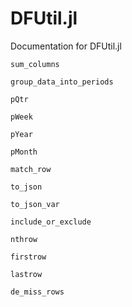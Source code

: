 # DFUtil.jl

Documentation for DFUtil.jl

```@docs
sum_columns
```

```@docs
group_data_into_periods
```

```@docs
pQtr
```

```@docs
pWeek
```

```@docs
pYear
```

```@docs
pMonth
```

```@docs
match_row
```

```@docs
to_json
```

```@docs
to_json_var
```

```@docs
include_or_exclude
```

```@docs
nthrow
```

```@docs
firstrow
```

```@docs
lastrow
```

```@docs
de_miss_rows
```

